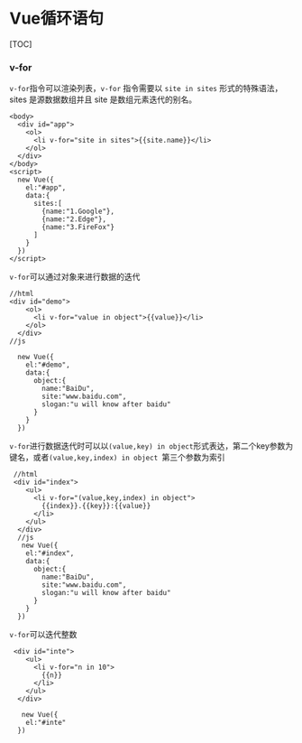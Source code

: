 # Vue循环语句



[TOC]

### v-for

`v-for`指令可以渲染列表，`v-for` 指令需要以 `site in sites` 形式的特殊语法， sites 是源数据数组并且 site 是数组元素迭代的别名。

```
<body>
  <div id="app">
    <ol>
      <li v-for="site in sites">{{site.name}}</li>
    </ol>
  </div>
</body>
<script>
  new Vue({
    el:"#app",
    data:{
      sites:[
        {name:"1.Google"},
        {name:"2.Edge"},
        {name:"3.FireFox"}
      ]
    }
  })
</script>
```

`v-for`可以通过对象来进行数据的迭代

```
//html
<div id="demo">
    <ol>
      <li v-for="value in object">{{value}}</li>
    </ol>
  </div>
//js

  new Vue({
    el:"#demo",
    data:{
      object:{
        name:"BaiDu",
        site:"www.baidu.com",
        slogan:"u will know after baidu"
      }
    }
  })
```

`v-for`进行数据迭代时可以以`(value,key) in object`形式表达，第二个key参数为键名，或者`(value,key,index) in object `第三个参数为索引

```
 //html
 <div id="index">
    <ul>
      <li v-for="(value,key,index) in object">
        {{index}}.{{key}}:{{value}}
      </li>
    </ul>
  </div>
  //js
   new Vue({
    el:"#index",
    data:{
      object:{
        name:"BaiDu",
        site:"www.baidu.com",
        slogan:"u will know after baidu"
      }
    }
  })
```

`v-for`可以迭代整数

```
 <div id="inte">
    <ul>
      <li v-for="n in 10">
        {{n}}
      </li>
    </ul>
  </div>
  
   new Vue({
    el:"#inte"
  })
```


